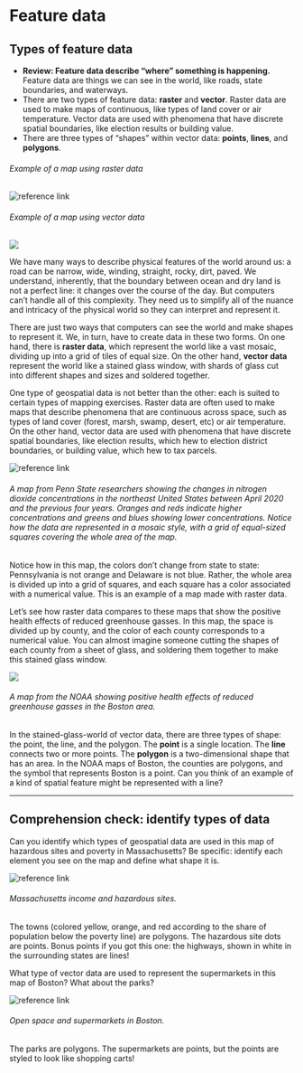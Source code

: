 # Feature data

## Types of feature data

* **Review: Feature data describe “where” something is happening.** Feature data are things we can see in the world, like roads, state boundaries, and waterways.
* There are two types of feature data: **raster** and **vector**. Raster data are used to make maps of continuous, like types of land cover or air temperature. Vector data are used with phenomena that have discrete spatial boundaries, like election results or building value.
* There are three types of “shapes” within vector data: **points**, **lines**, and **polygons**.  

###### Example of a map using raster data
![reference link](https://news.psu.edu/sites/default/files/styles/photo_gallery_large/public/map_OMI_Difference_Press1024_1.jpg?itok=LOMorxvc) 

###### Example of a map using vector data
![](https://www.climate.gov/sites/default/files/N%26F_Boston_Air_Quality_Lg.png)

<hideable>

We have many ways to describe physical features of the world around us: a road can be narrow, wide, winding, straight, rocky, dirt, paved. We understand, inherently, that the boundary between ocean and dry land is not a perfect line: it changes over the course of the day. But computers can’t handle all of this complexity. They need us to simplify all of the nuance and intricacy of the physical world so they can interpret and represent it. 

There are just two ways that computers can see the world and make shapes to represent it. We, in turn, have to create data in these two forms. On one hand, there is **raster data**, which represent the world like a vast mosaic, dividing up into a grid of tiles of equal size. On the other hand, **vector data** represent the world like a stained glass window, with shards of glass cut into different shapes and sizes and soldered together. 

One type of geospatial data is not better than the other: each is suited to certain types of mapping exercises. Raster data are often used to make maps that describe phenomena that are continuous across space, such as types of land cover (forest, marsh, swamp, desert, etc) or air temperature. On the other hand, vector data are used with phenomena that have discrete spatial boundaries, like election results, which hew to election district boundaries, or building value, which hew to tax parcels.

![reference link](https://news.psu.edu/sites/default/files/styles/photo_gallery_large/public/map_OMI_Difference_Press1024_1.jpg?itok=LOMorxvc) 
###### A map from Penn State researchers showing the changes in nitrogen dioxide concentrations in the northeast United States between April 2020 and the previous four years. Oranges and reds indicate higher concentrations and greens and blues showing lower concentrations. Notice how the data are represented in a mosaic style, with a grid of equal-sized squares covering the whole area of the map. 

Notice how in this map, the colors don’t change from state to state: Pennsylvania is not orange and Delaware is not blue. Rather, the whole area is divided up into a grid of squares, and each square has a color associated with a numerical value. This is an example of a map made with raster data. 

Let’s see how raster data compares to these maps that show the positive health effects of reduced greenhouse gasses. In this map, the space is divided up by county, and the color of each county corresponds to a numerical value. You can almost imagine someone cutting the shapes of each county from a sheet of glass, and soldering them together to make this stained glass window.  

![](https://www.climate.gov/sites/default/files/N%26F_Boston_Air_Quality_Lg.png)

###### A map from the NOAA showing positive health effects of reduced greenhouse gasses in the Boston area. 

In the stained-glass-world of vector data, there are three types of shape: the point, the line, and the polygon. The **point** is a single location. The **line** connects two or more points. The **polygon** is a two-dimensional shape that has an area. In the NOAA maps of Boston, the counties are polygons, and the symbol that represents Boston is a point. Can you think of an example of a kind of spatial feature might be represented with a line? 

</hideable>

---
## Comprehension check: identify types of data 

Can you identify which types of geospatial data are used in this map of hazardous sites and poverty in Massachusetts? Be specific: identify each element you see on the map and define what shape it is.

![reference link](https://fedora.digitalcommonwealth.org/fedora/objects/commonwealth:rr173g321/datastreams/access800/content)
###### Massachusetts income and hazardous sites. 

<hideable title = "Check your answers">

The towns (colored yellow, orange, and red according to the share of population below the poverty line) are polygons. The hazardous site dots are points. Bonus points if you got this one: the highways, shown in white in the surrounding states are lines!

</hideable>

What type of vector data are used to represent the supermarkets in this map of Boston? What about the parks?

![reference link](https://fedora.digitalcommonwealth.org/fedora/objects/commonwealth:ht250c591/datastreams/access800/content)
###### Open space and supermarkets in Boston. 

<hideable title = "Check your answers">

The parks are polygons. The supermarkets are points, but the points are styled to look like shopping carts! 

</hideable>